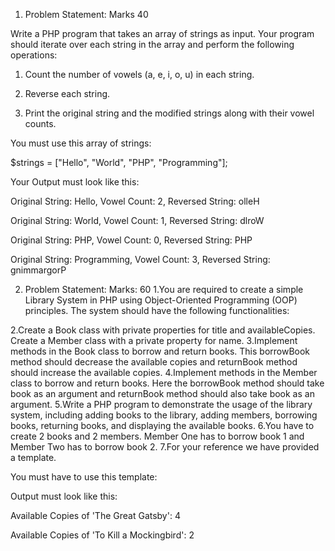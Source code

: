 1. Problem Statement: Marks 40



Write a PHP program that takes an array of strings as input. Your program should iterate over each string in the array and perform the following operations:


1. Count the number of vowels (a, e, i, o, u) in each string.

2. Reverse each string.

3. Print the original string and the modified strings along with their vowel counts.


You must use this array of strings:

$strings = ["Hello", "World", "PHP", "Programming"];


Your Output must look like this:

Original String: Hello, Vowel Count: 2, Reversed String: olleH

Original String: World, Vowel Count: 1, Reversed String: dlroW

Original String: PHP, Vowel Count: 0, Reversed String: PHP

Original String: Programming, Vowel Count: 3, Reversed String: gnimmargorP

2. Problem Statement: Marks: 60
1.You are required to create a simple Library System in PHP using Object-Oriented Programming (OOP) principles. The system should have the following functionalities:

2.Create a Book class with private properties for title and availableCopies.
Create a Member class with a private property for name.
3.Implement methods in the Book class to borrow and return books. This borrowBook method should decrease the available copies and returnBook method should increase the available copies.
4.Implement methods in the Member class to borrow and return books. Here the borrowBook method should take book as an argument and returnBook method should also take book as an argument.
5.Write a PHP program to demonstrate the usage of the library system, including adding books to the library, adding members, borrowing books, returning books, and displaying the available books.
6.You have to create  2 books and 2 members. Member One has to borrow  book 1 and Member Two has to borrow  book 2.
7.For your reference we have provided a template.

You must have to use this template:


<?php

class Book {

 // TODO: Add properties as Private

 

 public function __construct($title, $availableCopies) {

     // TODO: Initialize properties

     }

// TODO: Add getTitle method

 // TODO: Add getAvailableCopies method

 
 // TODO: Add borrowBook method


 // TODO: Add returnBook method

}

class Member {

 // TODO: Add properties as Private


 public function __construct($name) {

      // TODO: Initialize properties

     }


 // TODO: Add getName method

 

 // TODO: Add borrowBook method

 


 // TODO: Add returnBook method

 

}


// Usage

// You have to create  2 books and 2 members. Members One should borrow  book 1 and Member Two should borrow  book 2.


// TODO: Create 2 books with the following properties

Book 1 - Name: The Great Gatsby, Available Copies: 5.

Book 2 - Name: To Kill a Mockingbird, Available Copies: 3.

 

// TODO: Create 2 members with the following properties

Member 1 - Name: John Doe

Member 2 - Name: Jane Smith

 

// TODO: Apply Borrow book method to each member

 

// TODO: Print Available Copies with their names:

 

?>


Output must look like this:

Available Copies of 'The Great Gatsby': 4

Available Copies of 'To Kill a Mockingbird': 2
